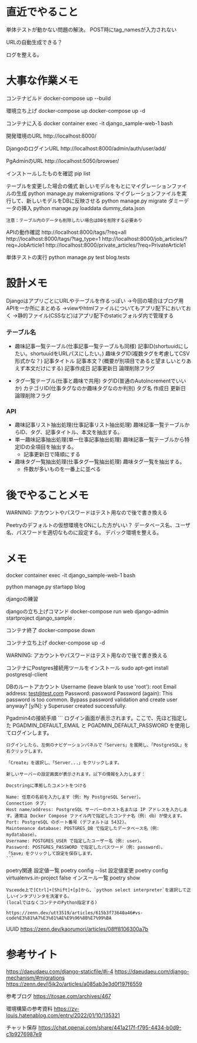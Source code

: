 # 直近でやること
単体テストが動かない問題の解決。
    POST時にtag_namesが入力されない

URLの自動生成できる？

ログを整える。


# 大事な作業メモ
コンテナビルド
docker-compose up --build

環境立ち上げ
docker-compose up
docker-compose up -d

コンテナに入る
docker container exec -it django_sample-web-1 bash

開発環境のURL
http://localhost:8000/

DjangoのログインURL
http://localhost:8000/admin/auth/user/add/

PgAdminのURL
http://localhost:5050/browser/

インストールしたものを確認
pip list

テーブルを変更した場合の儀式
    新しいモデルをもとにマイグレーションファイルの生成
    python manage.py makemigrations
    マイグレーションファイルを実行して、新しいモデルをDBに反映させる
    python manage.py migrate
    ダミーデータの挿入
    python manage.py loaddata dummy_data.json

    注意：テーブル内のデータも削除したい場合はDBを削除する必要あり

APIの動作確認
    http://localhost:8000/tags/?req=all
    http://localhost:8000/tags/?tag_type=1
    http://localhost:8000/job_articles/?req=JobArticle1
    http://localhost:8000/private_articles/?req=PrivateArticle1



単体テストの実行
python manage.py test blog.tests

# 設計メモ
DjangoはアプリごとにURLやテーブルを作るっぽい
→今回の場合はブログ用APIを一か所にまとめる
→viewやhtmlファイルについてもアプリ配下においておく
→静的ファイル(CSSなど)はアプリ配下のstaticフォルダ内で管理する

### テーブル名
- 趣味記事一覧テーブル(仕事記事一覧テーブルも同様)
    記事ID(shortuuidにしたい。shortuuidをURLパスにしたい。)
    趣味タグID(複数タグを考慮してCSV形式かな？)
    記事タイトル
    記事本文？(概要が別項目であると望ましいとりあえず本文だけにする)
    記事作成日
    記事更新日
    論理削除フラグ

- タグ一覧テーブル(仕事と趣味で共用)
    タグID(普通のAutoIncrementでいいか)
    カテゴリID(仕事タグなのか趣味タグなのか判別)
    タグ名
    作成日
    更新日
    論理削除フラグ

### API
- 趣味記事リスト抽出処理(仕事記事リスト抽出処理)
    趣味記事一覧テーブルからID、タグ、記事タイトル、本文を抽出する。
- 単一趣味記事抽出処理(単一仕事記事抽出処理)
    趣味記事一覧テーブルから特定IDの全項目を抽出する。
    - 記事更新日で降順にする
- 趣味タグ一覧抽出処理(仕事タグ一覧抽出処理)
    趣味タグ一覧を抽出する。
    - 件数が多いものを一番上に並べる



# 後でやることメモ
WARNING: アカウントやパスワードはテスト用なので後で書き換える

Peetryのデフォルトの仮想環境をONにした方がいい？
データベース名、ユーザ名、パスワードを適切なものに設定する。
デバック環境を整える。


# メモ
docker container exec -it django_sample-web-1 bash

python manage.py startapp blog

djangoの練習

djangoの立ち上げコマンド
docker-compose run web django-admin startproject django_sample .

コンテナ終了
docker-compose down

コンテナ立ち上げ
docker-compose up -d



WARNING: アカウントやパスワードはテスト用なので後で書き換える

コンテナにPostgres接続用ツールをインストール
sudo apt-get install postgresql-client

DBのルートアカウント
Username (leave blank to use 'root'): root
Email address: test@test.com
Password: password
Password (again): 
This password is too common.
Bypass password validation and create user anyway? [y/N]: y
Superuser created successfully.

Pgadmin4の接続手順
    ```
    ログイン画面が表示されます。ここで、先ほど指定した PGADMIN_DEFAULT_EMAIL と PGADMIN_DEFAULT_PASSWORD を使用してログインします。

    ログインしたら、左側のナビゲーションパネルで「Servers」を展開し、「PostgreSQL」を右クリックします。

    「Create」を選択し、「Server...」をクリックします。

    新しいサーバーの設定画面が表示されます。以下の情報を入力します：

    Docstringに準拠したコメントをつける

    Name: 任意の名前を入力します（例: My PostgreSQL Server）。
    Connection タブ:
    Host name/address: PostgreSQL サーバーのホスト名または IP アドレスを入力します。通常は Docker Compose ファイル内で指定したコンテナ名（例: db）が使えます。
    Port: PostgreSQL のポート番号 (デフォルトは 5432)。
    Maintenance database: POSTGRES_DB で指定したデータベース名（例: mydatabase）。
    Username: POSTGRES_USER で指定したユーザー名（例: user）。
    Password: POSTGRES_PASSWORD で指定したパスワード（例: password）。
    「Save」をクリックして設定を保存します。
    ```

poetry関連
    設定値一覧
    poetry config --list
    設定値変更
    poetry config virtualenvs.in-project false
    インスール一覧
    poetry show

    Vsceode上で[Ctrl]+[Shift]+[p]から、`python select interpreter`を選択して正しいインタプリンタを洗濯する。
    (localではなくコンテナのPython指定する)

    https://zenn.dev/utt3519/articles/615b3f73640a46#vs-code%E3%81%A7%E3%81%AE%E9%96%8B%E7%99%BA


UUID
https://zenn.dev/kaorumori/articles/08ff8106300a7b

# 参考サイト
https://daeudaeu.com/django-staticfile/#i-4
https://daeudaeu.com/django-mechanism/#migrations
https://zenn.dev/j5ik2o/articles/a085ab3e3d0f197f6559

参考ブログ
https://itosae.com/archives/467


環境構築の参考資料
https://zv-louis.hatenablog.com/entry/2022/01/10/135321

チャット保存
https://chat.openai.com/share/441a217f-f795-4434-b0d9-c1b9276987e9